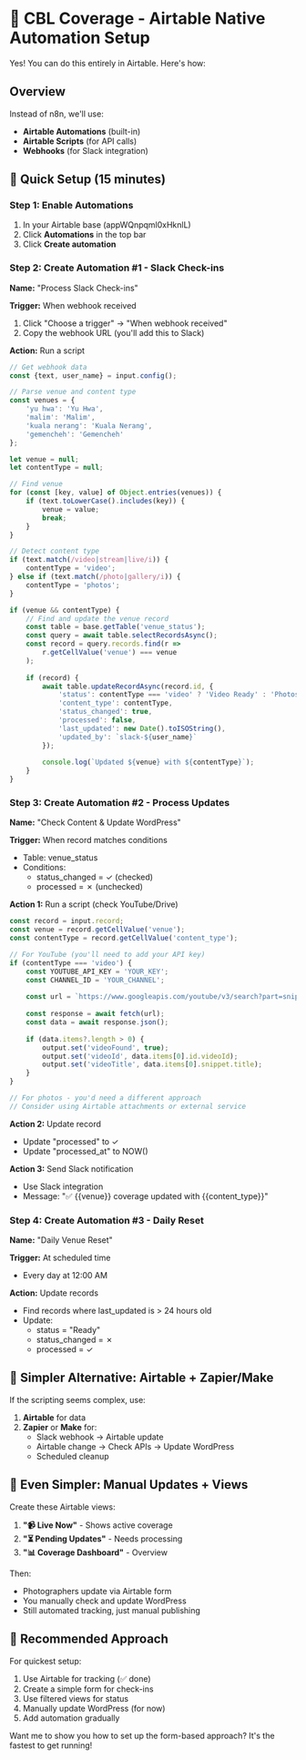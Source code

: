 # 🚀 CBL Coverage - Airtable Native Automation Setup

Yes! You can do this entirely in Airtable. Here's how:

## Overview

Instead of n8n, we'll use:
- **Airtable Automations** (built-in)
- **Airtable Scripts** (for API calls)
- **Webhooks** (for Slack integration)

## 🎯 Quick Setup (15 minutes)

### Step 1: Enable Automations

1. In your Airtable base (appWQnpqml0xHknlL)
2. Click **Automations** in the top bar
3. Click **Create automation**

### Step 2: Create Automation #1 - Slack Check-ins

**Name:** "Process Slack Check-ins"

**Trigger:** When webhook received
1. Click "Choose a trigger" → "When webhook received"
2. Copy the webhook URL (you'll add this to Slack)

**Action:** Run a script
```javascript
// Get webhook data
const {text, user_name} = input.config();

// Parse venue and content type
const venues = {
    'yu hwa': 'Yu Hwa',
    'malim': 'Malim', 
    'kuala nerang': 'Kuala Nerang',
    'gemencheh': 'Gemencheh'
};

let venue = null;
let contentType = null;

// Find venue
for (const [key, value] of Object.entries(venues)) {
    if (text.toLowerCase().includes(key)) {
        venue = value;
        break;
    }
}

// Detect content type
if (text.match(/video|stream|live/i)) {
    contentType = 'video';
} else if (text.match(/photo|gallery/i)) {
    contentType = 'photos';
}

if (venue && contentType) {
    // Find and update the venue record
    const table = base.getTable('venue_status');
    const query = await table.selectRecordsAsync();
    const record = query.records.find(r => 
        r.getCellValue('venue') === venue
    );
    
    if (record) {
        await table.updateRecordAsync(record.id, {
            'status': contentType === 'video' ? 'Video Ready' : 'Photos Uploaded',
            'content_type': contentType,
            'status_changed': true,
            'processed': false,
            'last_updated': new Date().toISOString(),
            'updated_by': `slack-${user_name}`
        });
        
        console.log(`Updated ${venue} with ${contentType}`);
    }
}
```

### Step 3: Create Automation #2 - Process Updates

**Name:** "Check Content & Update WordPress"

**Trigger:** When record matches conditions
- Table: venue_status
- Conditions:
  - status_changed = ✓ (checked)
  - processed = ✗ (unchecked)

**Action 1:** Run a script (check YouTube/Drive)
```javascript
const record = input.record;
const venue = record.getCellValue('venue');
const contentType = record.getCellValue('content_type');

// For YouTube (you'll need to add your API key)
if (contentType === 'video') {
    const YOUTUBE_API_KEY = 'YOUR_KEY';
    const CHANNEL_ID = 'YOUR_CHANNEL';
    
    const url = `https://www.googleapis.com/youtube/v3/search?part=snippet&channelId=${CHANNEL_ID}&q=${venue} match&type=video&eventType=live&key=${YOUTUBE_API_KEY}`;
    
    const response = await fetch(url);
    const data = await response.json();
    
    if (data.items?.length > 0) {
        output.set('videoFound', true);
        output.set('videoId', data.items[0].id.videoId);
        output.set('videoTitle', data.items[0].snippet.title);
    }
}

// For photos - you'd need a different approach
// Consider using Airtable attachments or external service
```

**Action 2:** Update record
- Update "processed" to ✓
- Update "processed_at" to NOW()

**Action 3:** Send Slack notification
- Use Slack integration
- Message: "✅ {{venue}} coverage updated with {{content_type}}"

### Step 4: Create Automation #3 - Daily Reset

**Name:** "Daily Venue Reset"

**Trigger:** At scheduled time
- Every day at 12:00 AM

**Action:** Update records
- Find records where last_updated is > 24 hours old
- Update:
  - status = "Ready"
  - status_changed = ✗
  - processed = ✓

## 🔧 Simpler Alternative: Airtable + Zapier/Make

If the scripting seems complex, use:

1. **Airtable** for data
2. **Zapier** or **Make** for:
   - Slack webhook → Airtable update
   - Airtable change → Check APIs → Update WordPress
   - Scheduled cleanup

## 📱 Even Simpler: Manual Updates + Views

Create these Airtable views:

1. **"📹 Live Now"** - Shows active coverage
2. **"⏳ Pending Updates"** - Needs processing  
3. **"📊 Coverage Dashboard"** - Overview

Then:
- Photographers update via Airtable form
- You manually check and update WordPress
- Still automated tracking, just manual publishing

## 🎯 Recommended Approach

For quickest setup:
1. Use Airtable for tracking (✅ done)
2. Create a simple form for check-ins
3. Use filtered views for status
4. Manually update WordPress (for now)
5. Add automation gradually

Want me to show you how to set up the form-based approach? It's the fastest to get running!